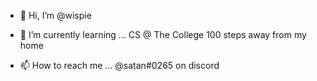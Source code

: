 - 👋 Hi, I’m @wispie

- 🌱 I’m currently learning ... 
      CS @ The College 100 steps away from my home
      
- 📫 How to reach me ... 
      @satan#0265 on discord

<!---
wispie/wispie is a ✨ special ✨ repository because its `README.md` (this file) appears on your GitHub profile.
You can click the Preview link to take a look at your changes.
--->
